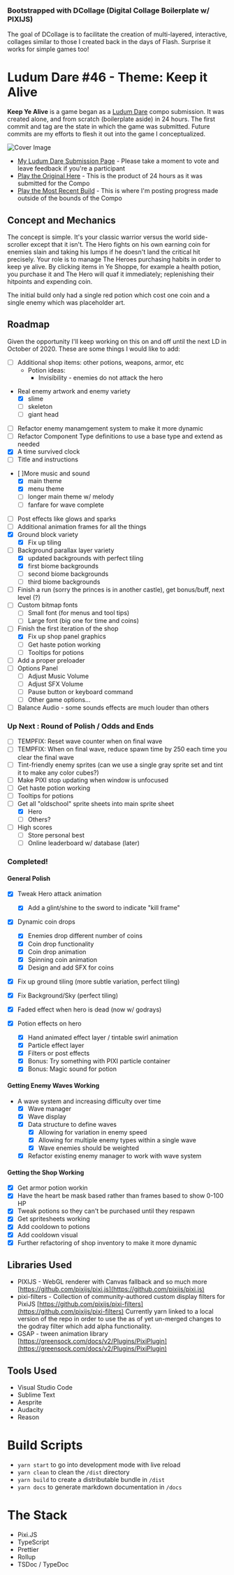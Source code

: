 ### Bootstrapped with DCollage (Digital Collage Boilerplate w/ PIXIJS)

The goal of DCollage is to facilitate the creation of multi-layered, interactive, collages similar to those I created back in the days of Flash. Surprise it works for simple games too!

# Ludum Dare #46 - Theme: Keep it Alive

**Keep Ye Alive** is a game began as a [Ludum Dare](https://ldjam.com/events/ludum-dare/46) compo submission. It was created alone, and from scratch (boilerplate aside) in 24 hours. The first commit and tag are the state in which the game was submitted. Future commits are my efforts to flesh it out into the game I conceptualized.

![Cover Image](https://jrvisuals.com/games/ld46-latest/github-images/keepyealivecover.jpg)

- [My Ludum Dare Submission Page](https://ldjam.com/events/ludum-dare/46/keep-ye-alive) - Please take a moment to vote and leave feedback if you're a participant
- [Play the Original Here](https://www.jrvisuals.com/games/ld46/) - This is the product of 24 hours as it was submitted for the Compo
- [Play the Most Recent Build](https://www.jrvisuals.com/games/ld46-latest/) - This is where I'm posting progress made outside of the bounds of the Compo

## Concept and Mechanics

The concept is simple. It's your classic warrior versus the world side-scroller except that it isn't. The Hero fights on his own earning coin for enemies slain and taking his lumps if he doesn't land the critical hit precisely. Your role is to manage The Heroes purchasing habits in order to keep ye alive. By clicking items in Ye Shoppe, for example a health potion, you purchase it and The Hero will quaf it immediately; replenishing their hitpoints and expending coin.

The initial build only had a single red potion which cost one coin and a single enemy which was placeholder art.

## Roadmap

Given the opportunity I'll keep working on this on and off until the next LD in October of 2020. These are some things I would like to add:

- [ ] Additional shop items: other potions, weapons, armor, etc
  - Potion ideas:
    - Invisibility - enemies do not attack the hero
- Real enemy artwork and enemy variety
  - [x] slime
  - [ ] skeleton
  - [ ] giant head
- [ ] Refactor enemy manamgement system to make it more dynamic
- [ ] Refactor Component Type definitions to use a base type and extend as needed
- [x] A time survived clock
- [ ] Title and instructions
- [ ]More music and sound
  - [x] main theme
  - [x] menu theme
  - [ ] longer main theme w/ melody
  - [ ] fanfare for wave complete
- [ ] Post effects like glows and sparks
- [ ] Additional animation frames for all the things
- [x] Ground block variety
  - [x] Fix up tiling
- [ ] Background parallax layer variety
  - [x] updated backgrounds with perfect tiling
  - [x] first biome backgrounds
  - [ ] second biome backgrounds
  - [ ] third biome backgrounds
- [ ] Finish a run (sorry the princes is in another castle), get bonus/buff, next level (?)
- [ ] Custom bitmap fonts
  - [ ] Small font (for menus and tool tips)
  - [ ] Large font (big one for time and coins)
- [ ] Finish the first iteration of the shop
  - [x] Fix up shop panel graphics
  - [ ] Get haste potion working
  - [ ] Tooltips for potions
- [ ] Add a proper preloader
- [ ] Options Panel
  - [ ] Adjust Music Volume
  - [ ] Adjust SFX Volume
  - [ ] Pause button or keyboard command
  - [ ] Other game options...
- [ ] Balance Audio - some sounds effects are much louder than others

### Up Next : Round of Polish / Odds and Ends

- [ ] TEMPFIX: Reset wave counter when on final wave
- [ ] TEMPFIX: When on final wave, reduce spawn time by 250 each time you clear the final wave
- [ ] Tint-friendly enemy sprites (can we use a single gray sprite set and tint it to make any color cubes?)
- [ ] Make PIXI stop updating when window is unfocused
- [ ] Get haste potion working
- [ ] Tooltips for potions
- [ ] Get all "oldschool" sprite sheets into main sprite sheet
  - [x] Hero
  - [ ] Others?
- [ ] High scores
  - [ ] Store personal best
  - [ ] Online leaderboard w/ database (later)

### Completed!

#### General Polish

- [x] Tweak Hero attack animation
  - [x] Add a glint/shine to the sword to indicate "kill frame"
- [x] Dynamic coin drops
  - [x] Enemies drop different number of coins
  - [x] Coin drop functionality
  - [x] Coin drop animation
  - [x] Spinning coin animation
  - [x] Design and add SFX for coins
- [x] Fix up ground tiling (more subtle variation, perfect tiling)
- [x] Fix Background/Sky (perfect tiling)
- [x] Faded effect when hero is dead (now w/ godrays)

- [x] Potion effects on hero
  - [x] Hand animated effect layer / tintable swirl animation
  - [x] Particle effect layer
  - [x] Filters or post effects
  - [x] Bonus: Try something with PIXI particle container
  - [x] Bonus: Magic sound for potion

#### Getting Enemy Waves Working

- A wave system and increasing difficulty over time
  - [x] Wave manager
  - [x] Wave display
  - [x] Data structure to define waves
    - [x] Allowing for variation in enemy speed
    - [x] Allowing for multiple enemy types within a single wave
    - [x] Wave enemies should be weighted
  - [x] Refactor existing enemy manager to work with wave system

#### Getting the Shop Working

- [x] Get armor potion workin
- [x] Have the heart be mask based rather than frames based to show 0-100 HP
- [x] Tweak potions so they can't be purchased until they respawn
- [x] Get spritesheets working
- [x] Add cooldown to potions
- [x] Add cooldown visual
- [x] Further refactoring of shop inventory to make it more dynamic

## Libraries Used

- PIXIJS - WebGL renderer with Canvas fallback and so much more [https://github.com/pixijs/pixi.js](https://github.com/pixijs/pixi.js)
- pixi-filters - Collection of community-authored custom display filters for PixiJS [https://github.com/pixijs/pixi-filters](https://github.com/pixijs/pixi-filters) Currently yarn linked to a local version of the repo in order to use the as of yet un-merged changes to the godray filter which add alpha functionality.
- GSAP - tween animation library [https://greensock.com/docs/v2/Plugins/PixiPlugin](https://greensock.com/docs/v2/Plugins/PixiPlugin)

## Tools Used

- Visual Studio Code
- Sublime Text
- Aesprite
- Audacity
- Reason

# Build Scripts

- `yarn start` to go into development mode with live reload
- `yarn clean` to clean the `/dist` directory
- `yarn build` to create a distributable bundle in `/dist`
- `yarn docs` to generate markdown documentation in `/docs`

# The Stack

- Pixi.JS
- TypeScript
- Prettier
- Rollup
- TSDoc / TypeDoc
